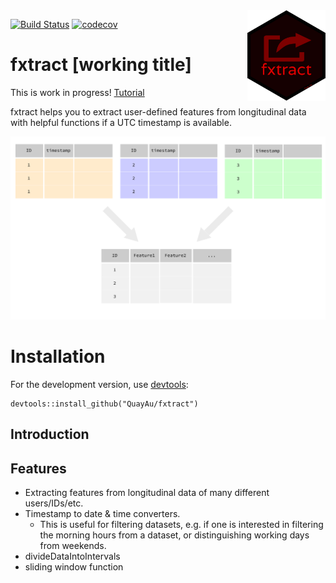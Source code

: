 <img align="right" src="https://raw.githubusercontent.com/quayau/fxtract/master/man/figures/hexagon.svg?sanitize=true" width="125px">

[![Build Status](https://travis-ci.org/QuayAu/fxtract.svg?branch=master)](https://travis-ci.org/QuayAu/fxtract)
[![codecov](https://codecov.io/gh/QuayAu/fxtract/branch/master/graph/badge.svg)](https://codecov.io/gh/QuayAu/fxtract)

# fxtract [working title]  
This is work in progress!
[Tutorial](https://quayau.github.io/fxtract/docs/index.html)

fxtract helps you to extract user-defined features from longitudinal data with helpful functions if a UTC timestamp is available.

![Image description](man/figures/fxtract_main.svg)

# Installation
For the development version, use [devtools](https://cran.r-project.org/package=devtools):
```{R}
devtools::install_github("QuayAu/fxtract")
```
## Introduction

## Features

* Extracting features from longitudinal data of many different users/IDs/etc.
* Timestamp to date & time converters. 
    * This is useful for filtering datasets, e.g. if one is interested in filtering the morning hours from a dataset, or distinguishing working days from weekends.
* divideDataIntoIntervals
* sliding window function
